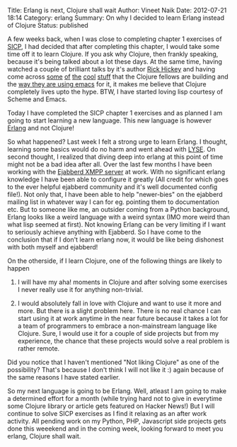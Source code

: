 Title: Erlang is next, Clojure shall wait
Author: Vineet Naik
Date: 2012-07-21 18:14
Category: erlang
Summary: On why I decided to learn Erlang instead of Clojure
Status: published


A few weeks back, when I was close to completing chapter 1 exercises
of [SICP](http://mitpress.mit.edu/sicp/), I had decided that after
completing this chapter, I would take some time off it to learn
Clojure. If you ask why Clojure, then frankly speaking, because it's
being talked about a lot these days. At the same time, having watched
a couple of brilliant talks by it's author
[Rick Hickey](https://twitter.com/richhickey) and having come across
[some](https://github.com/technomancy/leiningen)
[of](https://github.com/noir-clojure/noir)
[the](https://github.com/clojure/clojurescript)
[cool](http://mad.emotionull.com/)
[stuff](https://github.com/overtone/overtone) that the Clojure fellows
are building and the
[way they are using emacs](https://github.com/overtone/emacs-live) for
it, it makes me believe that Clojure completely lives upto the
hype. BTW, I have started loving lisp courtesy of Scheme and Emacs.

Today I have completed the SICP chapter 1 exercises and as planned I
am going to start learning a new language. This new language is
however [Erlang](http://www.erlang.org/) and not Clojure!

So what happened? Last week I felt a strong urge to learn Erlang. I
thought, learning some basics would do no harm and went ahead with
[LYSE](http://learnyousomeerlang.com/). On second thought, I realized
that diving deep into erlang at this point of time might not be a bad
idea after all. Over the last few months I have been working with the
[Ejabberd XMPP server](http://www.ejabberd.im/) at work. With no
significant erlang knowledge I have been able to configure it greatly
(All credit for which goes to the ever helpful ejabberd community and
it's well documented config file!). Not only that, I have been able to
help "newer-bies" on the ejabberd mailing list in whatever way I can
for eg. pointing them to documentation etc. But to someone like me, an
outsider coming from a Python background, Erlang looks like a weird
language with a weird syntax (IMO more weird than what lisp seemed at
first). Not knowing Erlang can be very limiting if I want to seriously
achieve anything with Ejabberd. So I have come to the conclusion that
if I don't learn erlang now, it would be like being dishonest with
both myself and ejabberd!

On the otherside, if I learn Clojure, one of the following things are
likely to happen

1. I will have my aha! moments in Clojure and after solving some
exercises I never really use it for anything non-trivial.

2. I would absolutely fall in love with Clojure and want to use it
more and more. But there is a slight problem here. There is no real
chance I can start using it at work anytime in the near future because
it takes a lot for a team of programmers to embrace a non-mainstream
language like Clojure. Sure, I would use it for a couple of side
projects but from my experience, the chance that these projects would
solve a real problem is rather remote.

Did you notice that I haven't mentioned "Not liking Clojure" as one of
the possibility? That's because I don't think I will not like it :) again
because of the same reasons I have stated earlier. 

So my next language is going to be Erlang. Well, atleast I am going to
make a determined effort for a month (while trying hard not to give in
everytime some Clojure library or article gets featured on Hacker
News!) But I will continue to solve SICP exercises as I find it
relaxing as an after work activity. All pending work on my Python,
PHP, Javascript side projects gets done this weeekend and in the
coming week, looking forward to meet you erlang, Clojure shall wait.
